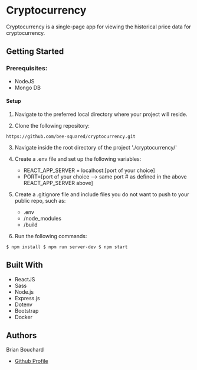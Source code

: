 # Cryptocurrency
Cryptocurrency is a single-page app for viewing the historical price data for cryptocurrency.

## Getting Started

### Prerequisites:

- NodeJS
- Mongo DB

#### Setup

1. Navigate to the preferred local directory where your project will reside.

2. Clone the following repository:

`
https://github.com/bee-squared/cryptocurrency.git
`

3. Navigate inside the root directory of the project './cryptocurrency/'

4. Create a .env file and set up the following variables:

   - REACT_APP_SERVER = localhost:[port of your choice]
   - PORT=[port of your choice --> same port # as defined in the above REACT_APP_SERVER above]

5. Create a .gitignore file and include files you do not want to push to your public repo, such as:

   - .env
   - /node_modules
   - /build

6. Run the following commands:

`
$ npm install
$ npm run server-dev
$ npm start
`

## Built With

- ReactJS
- Sass
- Node.js
- Express.js
- Dotenv
- Bootstrap
- Docker

## Authors

Brian Bouchard
- [Github Profile](https://github.com/bee-squared)